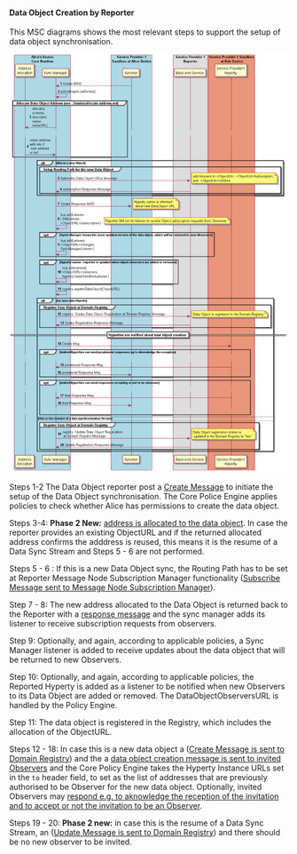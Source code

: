 #### Data Object Creation by Reporter

This MSC diagrams shows the most relevant steps to support the setup of data object synchronisation.

![Figure @runtime-basic-create-sync1 Request to create a Sync Data Object](data-object-create.png)

Steps 1-2 The Data Object reporter post a [Create Message](../../messages/data-sync-messages.md#hyperty-data-object-creation) to initiate the setup of the Data Object synchronisation. The Core Police Engine applies policies to check whether Alice has permissions to create the data object.

Steps 3-4: **Phase 2 New:** [address is allocated to the data object](allocate-address.md). In case the reporter provides an existing ObjectURL and if the returned allocated address confirms the adddress is reused, this means it is the resume of a Data Sync Stream and Steps 5 - 6 are not performed.

  Steps 5 - 6 : If this is a new Data Object sync, the Routing Path has to be set at Reporter Message Node Subscription Manager functionality ([Subscribe Message sent to Message Node Subscription Manager](../../messages/data-sync-messages.md#reporter-data-sync-routing-path-setup-request-at-reporter-message-node-for-a-new-data-object)).

Step 7 - 8: The new address allocated to the Data Object is returned back to the Reporter with a [response message](../../messages/data-sync-messages.md#response) and the sync manager adds its listener to receive subscription requests from observers.

Step 9: Optionally, and again, according to applicable policies, a Sync Manager listener is added to receive updates about the data object that will be returned to new Observers.

Step 10: Optionally, and again, according to applicable policies, the Reported Hyperty is added as a listener to be notified when new Observers to its Data Object are added or removed. The DataObjectObserversURL is handled by the Policy Engine.

Step 11: The data object is registered in the Registry, which includes the allocation of the ObjectURL.

Steps 12 - 18: In case this is a new data object a ([Create Message is sent to Domain Registry](../../messages/registration-messages.md#registration-request)) and the a [data object creation message is sent to invited Observers](../../messages/data-sync-messages.md#observer-invitation) and the Core Policy Engine takes the Hyperty Instance URLs set in the `to` header field, to set as the list of addresses that are previously authorised to be Observer for the new data object. Optionally, invited Observers may [respond e.g. to aknowledge the reception of the invitation and to accept or not the invitation to be an Observer](../../messages/data-sync-messages.md#response-3).

 Steps 19 - 20: **Phase 2 new:** in case this is the resume of a Data Sync Stream, an ([Update Message is sent to Domain Registry](../../messages/registration-messages.md#update-registration-to-live)) and there should be no new observer to be invited.
